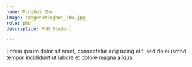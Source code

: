 ```yaml
---
name: Minghui Zhu
image: images/Minghui_Zhu.jpg 
role: phd
description: PhD Student

---
```


Lorem ipsum dolor sit amet, consectetur adipiscing elit, sed do eiusmod tempor incididunt ut labore et dolore magna aliqua.
